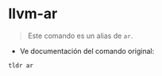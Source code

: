 # llvm-ar

> Este comando es un alias de `ar`.

- Ve documentación del comando original:

`tldr ar`
